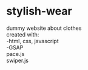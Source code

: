 # stylish-wear
dummy website about clothes<br>
created with:<br>
-html, css, javascript<br>
-GSAP<br>
pace.js<br>
swiper.js
